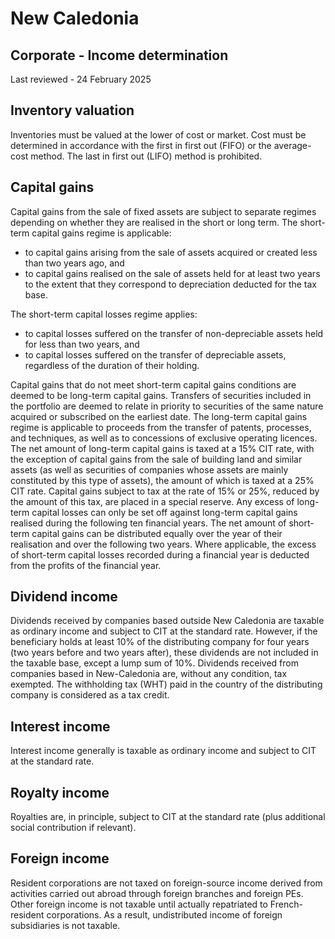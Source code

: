 # New Caledonia
## Corporate - Income determination
Last reviewed - 24 February 2025
## Inventory valuation
Inventories must be valued at the lower of cost or market. Cost must be determined in accordance with the first in first out (FIFO) or the average-cost method. The last in first out (LIFO) method is prohibited.
## Capital gains
Capital gains from the sale of fixed assets are subject to separate regimes depending on whether they are realised in the short or long term.
The short-term capital gains regime is applicable:
  * to capital gains arising from the sale of assets acquired or created less than two years ago, and
  * to capital gains realised on the sale of assets held for at least two years to the extent that they correspond to depreciation deducted for the tax base.


The short-term capital losses regime applies:
  * to capital losses suffered on the transfer of non-depreciable assets held for less than two years, and
  * to capital losses suffered on the transfer of depreciable assets, regardless of the duration of their holding.


Capital gains that do not meet short-term capital gains conditions are deemed to be long-term capital gains.
Transfers of securities included in the portfolio are deemed to relate in priority to securities of the same nature acquired or subscribed on the earliest date.
The long-term capital gains regime is applicable to proceeds from the transfer of patents, processes, and techniques, as well as to concessions of exclusive operating licences.
The net amount of long-term capital gains is taxed at a 15% CIT rate, with the exception of capital gains from the sale of building land and similar assets (as well as securities of companies whose assets are mainly constituted by this type of assets), the amount of which is taxed at a 25% CIT rate. Capital gains subject to tax at the rate of 15% or 25%, reduced by the amount of this tax, are placed in a special reserve.
Any excess of long-term capital losses can only be set off against long-term capital gains realised during the following ten financial years.
The net amount of short-term capital gains can be distributed equally over the year of their realisation and over the following two years. Where applicable, the excess of short-term capital losses recorded during a financial year is deducted from the profits of the financial year.
## Dividend income
Dividends received by companies based outside New Caledonia are taxable as ordinary income and subject to CIT at the standard rate. However, if the beneficiary holds at least 10% of the distributing company for four years (two years before and two years after), these dividends are not included in the taxable base, except a lump sum of 10%.
Dividends received from companies based in New-Caledonia are, without any condition, tax exempted.
The withholding tax (WHT) paid in the country of the distributing company is considered as a tax credit. 
## Interest income
Interest income generally is taxable as ordinary income and subject to CIT at the standard rate.
## Royalty income
Royalties are, in principle, subject to CIT at the standard rate (plus additional social contribution if relevant).
## Foreign income
Resident corporations are not taxed on foreign-source income derived from activities carried out abroad through foreign branches and foreign PEs. Other foreign income is not taxable until actually repatriated to French-resident corporations. As a result, undistributed income of foreign subsidiaries is not taxable.
